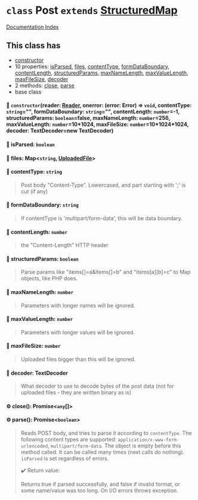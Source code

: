 # `class` Post `extends` [StructuredMap](../class.StructuredMap/README.md)

[Documentation Index](../README.md)

## This class has

- [constructor](#-constructorreader-reader-onerror-error-error--void-contenttype-string-formdataboundary-string-contentlength-number1-structuredparams-booleanfalse-maxnamelength-number256-maxvaluelength-number101024-maxfilesize-number1010241024-decoder-textdecodernew-textdecoder)
- 10 properties:
[isParsed](#-isparsed-boolean),
[files](#-files-mapstring-uploadedfile),
[contentType](#-contenttype-string),
[formDataBoundary](#-formdataboundary-string),
[contentLength](#-contentlength-number),
[structuredParams](#-structuredparams-boolean),
[maxNameLength](#-maxnamelength-number),
[maxValueLength](#-maxvaluelength-number),
[maxFileSize](#-maxfilesize-number),
[decoder](#-decoder-textdecoder)
- 2 methods:
[close](#-close-promiseany),
[parse](#-parse-promiseboolean)
- base class


#### 🔧 `constructor`(reader: [Reader](../interface.Reader/README.md), onerror: (error: Error) => `void`, contentType: `string`="", formDataBoundary: `string`="", contentLength: `number`=-1, structuredParams: `boolean`=false, maxNameLength: `number`=256, maxValueLength: `number`=10\*1024, maxFileSize: `number`=10\*1024\*1024, decoder: TextDecoder=new TextDecoder)



#### 📄 isParsed: `boolean`



#### 📄 files: Map\<`string`, [UploadedFile](../class.UploadedFile/README.md)>



#### 📄 contentType: `string`

> Post body "Content-Type". Lowercased, and part starting with ';' is cut (if any)



#### 📄 formDataBoundary: `string`

> If contentType is 'multipart/form-data', this will be data boundary.



#### 📄 contentLength: `number`

> the "Content-Length" HTTP header



#### 📄 structuredParams: `boolean`

> Parse params like "items[]=a&items[]=b" and "items[a][b]=c" to Map objects, like PHP does.



#### 📄 maxNameLength: `number`

> Parameters with longer names will be ignored.



#### 📄 maxValueLength: `number`

> Parameters with longer values will be ignored.



#### 📄 maxFileSize: `number`

> Uploaded files bigger than this will be ignored.



#### 📄 decoder: TextDecoder

> What decoder to use to decode bytes of the post data (not for uploaded files - they are written binary as is)



#### ⚙ close(): Promise\<`any`\[]>



#### ⚙ parse(): Promise\<`boolean`>

> Reads POST body, and tries to parse it according to `contentType`.
> The following content types are supported: `application/x-www-form-urlencoded`, `multipart/form-data`.
> The object is empty before this method called. It can be called many times (next calls do nothing).
> `isParsed` is set regardless of errors.
> 
> ✔️ Return value:
> 
> Returns true if parsed successfully, and false if invalid format, or some name/value was too long. On I/O errors throws exception.



